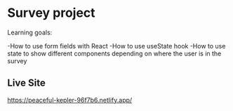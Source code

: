 # Survey project

Learning goals:

-How to use form fields with React
-How to use useState hook
-How to use state to show different components depending on where the user is in the survey


## Live Site

https://peaceful-kepler-96f7b6.netlify.app/